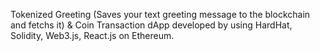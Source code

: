 Tokenized Greeting (Saves your text greeting message to the blockchain and fetchs it) & Coin Transaction dApp developed by using HardHat, Solidity, Web3.js, React.js on Ethereum.

